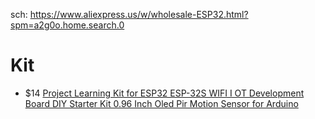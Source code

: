 sch: https://www.aliexpress.us/w/wholesale-ESP32.html?spm=a2g0o.home.search.0

# Kit
- $14 [Project Learning Kit for ESP32 ESP-32S WIFI I OT Development Board DIY Starter Kit 0.96 Inch Oled Pir Motion Sensor for Arduino](https://www.aliexpress.us/item/3256806319395292.html)
